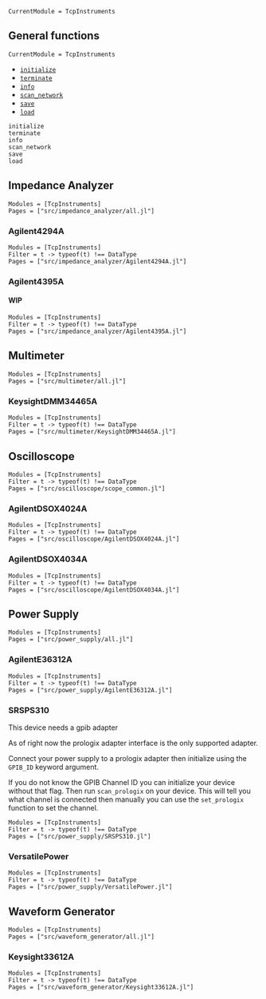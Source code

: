 ```@meta
CurrentModule = TcpInstruments
```

## General functions
```@meta
CurrentModule = TcpInstruments
```

- [`initialize`](@ref)
- [`terminate`](@ref)
- [`info`](@ref)
- [`scan_network`](@ref)
- [`save`](@ref)
- [`load`](@ref)

```@docs
initialize
terminate
info
scan_network
save
load
```


## Impedance Analyzer
```@autodocs
Modules = [TcpInstruments]
Pages = ["src/impedance_analyzer/all.jl"]
```

### Agilent4294A
```@autodocs
Modules = [TcpInstruments]
Filter = t -> typeof(t) !== DataType
Pages = ["src/impedance_analyzer/Agilent4294A.jl"]
```

### Agilent4395A
#### WIP
```@autodocs
Modules = [TcpInstruments]
Filter = t -> typeof(t) !== DataType
Pages = ["src/impedance_analyzer/Agilent4395A.jl"]
```


## Multimeter
```@autodocs
Modules = [TcpInstruments]
Pages = ["src/multimeter/all.jl"]
```

### KeysightDMM34465A
```@autodocs
Modules = [TcpInstruments]
Filter = t -> typeof(t) !== DataType
Pages = ["src/multimeter/KeysightDMM34465A.jl"]
```


## Oscilloscope
```@autodocs
Modules = [TcpInstruments]
Filter = t -> typeof(t) !== DataType
Pages = ["src/oscilloscope/scope_common.jl"]
```

### AgilentDSOX4024A
```@autodocs
Modules = [TcpInstruments]
Filter = t -> typeof(t) !== DataType
Pages = ["src/oscilloscope/AgilentDSOX4024A.jl"]
```

### AgilentDSOX4034A
```@autodocs
Modules = [TcpInstruments]
Filter = t -> typeof(t) !== DataType
Pages = ["src/oscilloscope/AgilentDSOX4034A.jl"]
```


## Power Supply
```@autodocs
Modules = [TcpInstruments]
Pages = ["src/power_supply/all.jl"]
```

### AgilentE36312A
```@autodocs
Modules = [TcpInstruments]
Filter = t -> typeof(t) !== DataType
Pages = ["src/power_supply/AgilentE36312A.jl"]
```

### SRSPS310
This device needs a gpib adapter

As of right now the prologix adapter interface is the only
supported adapter.

Connect your power supply to a prologix adapter then
initialize using the `GPIB_ID` keyword argument.

If you do not know the GPIB Channel ID you can initialize
your device without that flag. Then run `scan_prologix` on
your device. This will tell you what channel is connected
then manually you can use the `set_prologix` function to
set the channel.

```@autodocs
Modules = [TcpInstruments]
Filter = t -> typeof(t) !== DataType
Pages = ["src/power_supply/SRSPS310.jl"]
```

### VersatilePower
```@autodocs
Modules = [TcpInstruments]
Filter = t -> typeof(t) !== DataType
Pages = ["src/power_supply/VersatilePower.jl"]
```


## Waveform Generator
```@autodocs
Modules = [TcpInstruments]
Pages = ["src/waveform_generator/all.jl"]
```

### Keysight33612A
```@autodocs
Modules = [TcpInstruments]
Filter = t -> typeof(t) !== DataType
Pages = ["src/waveform_generator/Keysight33612A.jl"]
```

